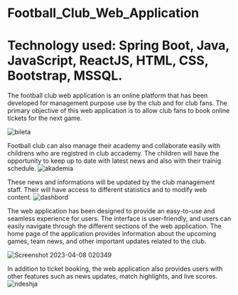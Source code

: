 # Football_Club_Web_Application

# Technology used: Spring Boot, Java, JavaScript, ReactJS, HTML, CSS, Bootstrap, MSSQL.

The football club web application is an online platform that has been developed for management purpose use by the club and for club fans. The primary objective of this web application is to allow club fans to book online tickets for the next game.

![bileta](https://user-images.githubusercontent.com/65460301/230694611-ad724801-d294-4ea7-b86c-674f403bdeef.png)

Football club can also manage their academy and collaborate easily with childrens who are registred in club accademy. The children will have the opportunity to keep up to date with latest news and also with their trainig schedule. 
![akademia](https://user-images.githubusercontent.com/65460301/230694606-8e3ae439-644d-47c1-85c7-d17b69f73ae5.png)

These news and informations will be updated by the club management staff. Their will have access to different statistics and to modify web content.
![dashbord](https://user-images.githubusercontent.com/65460301/230694615-0ce52523-a064-4122-916a-59e4470f822f.png)


The web application has been designed to provide an easy-to-use and seamless experience for users. The interface is user-friendly, and users can easily navigate through the different sections of the web application. The home page of the application provides information about the upcoming games, team news, and other important updates related to the club.

![Screenshot 2023-04-08 020349](https://user-images.githubusercontent.com/65460301/230694664-ece1dfc1-6f02-46e1-909e-60a92dd54074.png)



In addition to ticket booking, the web application also provides users with other features such as news updates, match highlights, and live scores.
![ndeshja](https://user-images.githubusercontent.com/65460301/230694618-c63150c9-58a9-46d6-9ddd-a2d2815fa924.png)
